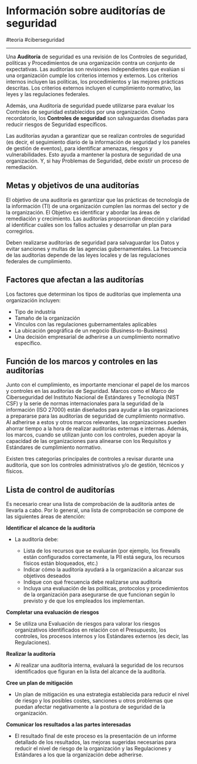 # Información sobre auditorías de seguridad
#teoria #ciberseguridad

---
Una **Auditoría** de seguridad es una revisión de los Controles de seguridad, políticas y Procedimientos de una organización contra un conjunto de expectativas. Las auditorías son revisiones independientes que evalúan si una organización cumple los criterios internos y externos. Los criterios internos incluyen las políticas, los procedimientos y las mejores prácticas descritas. Los criterios externos incluyen el cumplimiento normativo, las leyes y las regulaciones federales.

Además, una Auditoría de seguridad puede utilizarse para evaluar los Controles de seguridad establecidos por una organización. Como recordatorio, los **Controles de seguridad** son salvaguardas diseñadas para reducir riesgos de Seguridad específicos.

Las auditorías ayudan a garantizar que se realizan controles de seguridad (es decir, el seguimiento diario de la información de seguridad y los paneles de gestión de eventos), para identificar amenazas, riesgos y vulnerabilidades. Esto ayuda a mantener la postura de seguridad de una organización. Y, si hay Problemas de Seguridad, debe existir un proceso de remediación.

## Metas y objetivos de una auditorías

El objetivo de una auditoría es garantizar que las prácticas de tecnología de la información (TI) de una organización cumplen las normas del sector y de la organización. El Objetivo es identificar y abordar las áreas de remediación y crecimiento. Las auditorías proporcionan dirección y claridad al identificar cuáles son los fallos actuales y desarrollar un plan para corregirlos.

Deben realizarse auditorías de seguridad para salvaguardar los Datos y evitar sanciones y multas de las agencias gubernamentales. La frecuencia de las auditorías depende de las leyes locales y de las regulaciones federales de cumplimiento.

## Factores que afectan a las auditorías

Los factores que determinan los tipos de auditorías que implementa una organización incluyen:

- Tipo de industria
- Tamaño de la organización
- Vínculos con las regulaciones gubernamentales aplicables
- La ubicación geográfica de un negocio (Business-to-Business)
- Una decisión empresarial de adherirse a un cumplimiento normativo específico.

## Función de los marcos y controles en las auditorías

Junto con el cumplimiento, es importante mencionar el papel de los marcos y controles en las auditorías de Seguridad. Marcos como el Marco de Ciberseguridad del Instituto Nacional de Estándares y Tecnología (NIST CSF) y la serie de normas internacionales para la seguridad de la información (ISO 27000) están diseñados para ayudar a las organizaciones a prepararse para las auditorías de seguridad de cumplimiento normativo. Al adherirse a estos y otros marcos relevantes, las organizaciones pueden ahorrar tiempo a la hora de realizar auditorías externas e internas. Además, los marcos, cuando se utilizan junto con los controles, pueden apoyar la capacidad de las organizaciones para alinearse con los Requisitos y Estándares de cumplimiento normativo.

Existen tres categorías principales de controles a revisar durante una auditoría, que son los controles administrativos y/o de gestión, técnicos y físicos.

## Lista de control de auditorías

Es necesario crear una lista de comprobación de la auditoría antes de llevarla a cabo. Por lo general, una lista de comprobación se compone de las siguientes áreas de atención:

**Identificar el alcance de la auditoría**

- La auditoría debe:
    
    - Lista de los recursos que se evaluarán (por ejemplo, los firewalls están configurados correctamente, la PII está segura, los recursos físicos están bloqueados, etc.)
    - Indicar cómo la auditoría ayudará a la organización a alcanzar sus objetivos deseados
    - Indique con qué frecuencia debe realizarse una auditoría
    - Incluya una evaluación de las políticas, protocolos y procedimientos de la organización para asegurarse de que funcionan según lo previsto y de que los empleados los implementan.

**Completar una evaluación de riesgos**

- Se utiliza una Evaluación de riesgos para valorar los riesgos organizativos identificados en relación con el Presupuesto, los controles, los procesos internos y los Estándares externos (es decir, las Regulaciones).

**Realizar la auditoría**

- Al realizar una auditoría interna, evaluará la seguridad de los recursos identificados que figuran en la lista del alcance de la auditoría.

**Cree un plan de mitigación**

- Un plan de mitigación es una estrategia establecida para reducir el nivel de riesgo y los posibles costes, sanciones u otros problemas que puedan afectar negativamente a la postura de seguridad de la organización.

**Comunicar los resultados a las partes interesadas**

- El resultado final de este proceso es la presentación de un informe detallado de los resultados, las mejoras sugeridas necesarias para reducir el nivel de riesgo de la organización y las Regulaciones y Estándares a los que la organización debe adherirse.